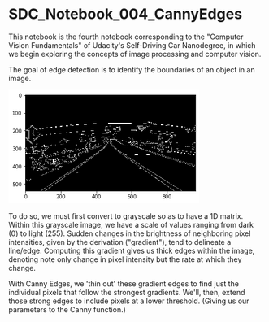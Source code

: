 # SDC_Notebook_004_CannyEdges
This notebook is the fourth notebook corresponding to the "Computer Vision Fundamentals" of Udacity's Self-Driving Car Nanodegree, in which we begin exploring the concepts of image processing and computer vision.

The goal of edge detection is to identify the boundaries of an object in an image. 

<p aligned="center">
    <img src="/images/canny.png" alt="Canny Edges">
</p>

To do so, we must first convert to grayscale so as to have a 1D matrix. Within this grayscale image, we have a scale of values ranging from dark (0) to light (255). Sudden changes in the brightness of neighboring pixel intensities, given by the derivation ("gradient"), tend to delineate a line/edge. Computing this gradient gives us thick edges within the image, denoting note only change in pixel intensity but the rate at which they change.

With Canny Edges, we 'thin out' these gradient edges to find just the individual pixels that follow the strongest gradients. We'll, then, extend those strong edges to include pixels at a lower threshold. (Giving us our parameters to the Canny function.)
